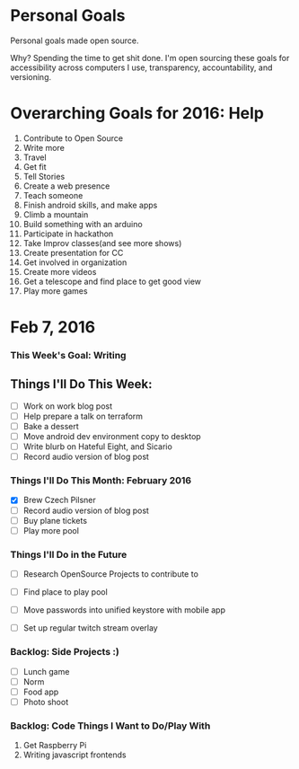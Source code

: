 Personal Goals
==============

Personal goals made open source.

Why? Spending the time to get shit done. I'm open sourcing these goals for accessibility across computers I use, transparency, accountability, and versioning.

# Overarching Goals for 2016: Help

1. Contribute to Open Source
2. Write more
3. Travel
4. Get fit
5. Tell Stories
6. Create a web presence
7. Teach someone
8. Finish android skills, and make apps
9. Climb a mountain
10. Build something with an arduino
11. Participate in hackathon
12. Take Improv classes(and see more shows)
13. Create presentation for CC
14. Get involved in organization
15. Create more videos
16. Get a telescope and find place to get good view
17. Play more games


# Feb 7, 2016

### This Week's Goal: Writing

## Things I'll Do This Week:
- [ ] Work on work blog post
- [ ] Help prepare a talk on terraform
- [ ] Bake a dessert
- [ ] Move android dev environment copy to desktop
- [ ] Write blurb on Hateful Eight, and Sicario
- [ ] Record audio version of blog post

### Things I'll Do This Month: February 2016
- [X] Brew Czech Pilsner
- [ ] Record audio version of blog post
- [ ] Buy plane tickets
- [ ] Play more pool

### Things I'll Do in the Future
- [ ] Research OpenSource Projects to contribute to
- [ ] Find place to play pool
- [ ] Move passwords into unified keystore with mobile app
- [ ] Set up regular twitch stream overlay


### Backlog: Side Projects :)
- [ ] Lunch game
- [ ] Norm
- [ ] Food app
- [ ] Photo shoot

### Backlog: Code Things I Want to Do/Play With
1. Get Raspberry Pi
2. Writing javascript frontends
